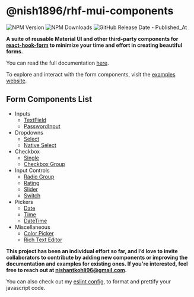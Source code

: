 # @nish1896/rhf-mui-components

![NPM Version](https://img.shields.io/npm/v/%40nish1896%2Frhf-mui-components)
![NPM Downloads](https://img.shields.io/npm/dt/%40nish1896%2Frhf-mui-components)
![GitHub Release Date - Published_At](https://img.shields.io/github/release-date/nishkohli96/rhf-mui-components)

**A suite of reusable Material UI and other third-party components for [react-hook-form](https://react-hook-form.com/) to minimize your time and effort in creating beautiful forms.**

You can read the full documentation [here](https://rhf-mui-components.netlify.app/).

To explore and interact with the form components, visit the [examples website](https://rhf-mui-components-examples.netlify.app/).

## Form Components List

- Inputs
  - [TextField](https://rhf-mui-components.netlify.app/components/inputs/RHFTextField)
  - [PasswordInput](https://rhf-mui-components.netlify.app/components/inputs/RHFPasswordInput)
- Dropdowns
  - [Select](https://rhf-mui-components.netlify.app/components/select/RHFSelect)
  - [Native Select](https://rhf-mui-components.netlify.app/components/select/RHFNativeSelect)
- Checkbox
  - [Single](https://rhf-mui-components.netlify.app/components/checkbox/RHFCheckbox)
  - [Checkbox Group](https://rhf-mui-components.netlify.app/components/checkbox/RHFCheckboxGroup)
- Input Controls
  - [Radio Group](https://rhf-mui-components.netlify.app/components/input-controls/RHFRadioGroup)
  - [Rating](https://rhf-mui-components.netlify.app/components/input-controls/RHFRating)
  - [Slider](https://rhf-mui-components.netlify.app/components/input-controls/RHFSlider)
  - [Switch](https://rhf-mui-components.netlify.app/components/input-controls/RHFSwitch)
- Pickers
  - [Date](https://rhf-mui-components.netlify.app/components/pickers/RHFDatePicker)
  - [Time](https://rhf-mui-components.netlify.app/components/pickers/RHFTimePicker)
  - [DateTime](https://rhf-mui-components.netlify.app/components/pickers/RHFDateTimePicker)
- Miscellaneous
  - [Color Picker](https://rhf-mui-components.netlify.app/components/miscellaneous/RHFColorPicker)
  - [Rich Text Editor](https://rhf-mui-components.netlify.app/components/miscellaneous/RHFRichTextEditor)

**This project has been an individual effort so far, and I’d love to invite collaborators to contribute by adding new components or improving the documentation and examples for existing ones. If you're interested, feel free to reach out at [nishantkohli96@gmail.com](mailto:nishantkohli96@gmail.com).**

You can also check out my [eslint config](pmjs.com/package/@nish1896/eslint-config), to format and prettify your javascript code.